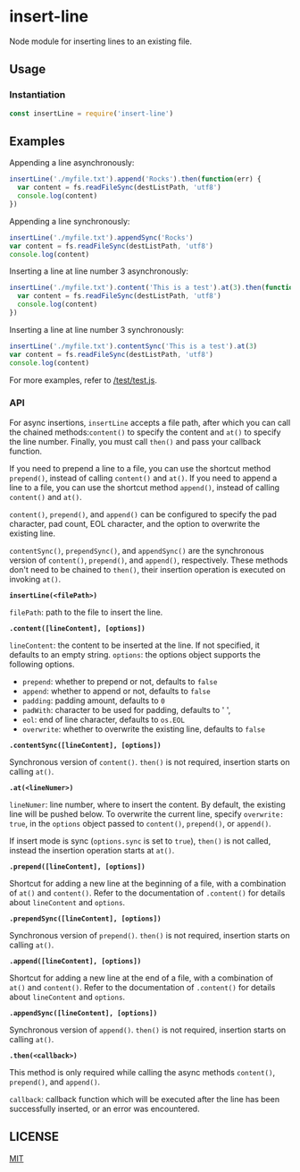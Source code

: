 # insert-line

Node module for inserting lines to an existing file.

## Usage

### Instantiation

```js
const insertLine = require('insert-line')
```

## Examples

Appending a line asynchronously:

```js
insertLine('./myfile.txt').append('Rocks').then(function(err) {
  var content = fs.readFileSync(destListPath, 'utf8')
  console.log(content)
})
```

Appending a line synchronously:

```js
insertLine('./myfile.txt').appendSync('Rocks')
var content = fs.readFileSync(destListPath, 'utf8')
console.log(content)
```

Inserting a line at line number 3 asynchronously:

```js
insertLine('./myfile.txt').content('This is a test').at(3).then(function(err) {
  var content = fs.readFileSync(destListPath, 'utf8')
  console.log(content)
})
```

Inserting a line at line number 3 synchronously:

```js
insertLine('./myfile.txt').contentSync('This is a test').at(3)
var content = fs.readFileSync(destListPath, 'utf8')
console.log(content)
```

For more examples, refer to [/test/test.js](/test/test.js).

### API

For async insertions, `insertLine` accepts a file path, after which you can call the chained methods:`content()` to 
specify the content and `at()` to specify the line number. Finally, you must call `then()` and pass your callback function.

If you need to prepend a line to a file, you can use the shortcut method `prepend()`, instead of calling `content()` and `at()`.
If you need to append a line to a file, you can use the shortcut method `append()`, instead of calling `content()` and `at()`.

`content()`, `prepend()`, and `append()` can be configured to specify the pad character, pad count, EOL character, and the
option to overwrite the existing line.

`contentSync()`, `prependSync()`, and `appendSync()` are the synchronous version of `content()`, `prepend()`, and 
`append()`, respectively. These methods don't need to be chained to `then()`, their insertion operation is executed on
invoking `at()`.

**`insertLine(<filePath>)`**

`filePath`: path to the file to insert the line.

**`.content([lineContent], [options])`**

`lineContent`: the content to be inserted at the line. If not specified, it defaults to an empty string.
`options`: the options object supports the following options.

  - `prepend`: whether to prepend or not, defaults to `false`
  - `append`: whether to append or not, defaults to `false`
  - `padding`: padding amount, defaults to `0`
  - `padWith`: character to be used for padding, defaults to ' ',
  - `eol`: end of line character, defaults to `os.EOL`
  - `overwrite`: whether to overwrite the existing line, defaults to `false`

**`.contentSync([lineContent], [options])`**

Synchronous version of `content()`. `then()` is not required, insertion starts on calling `at()`.

**`.at(<lineNumer>)`**

`lineNumer`: line number, where to insert the content. By default, the existing line will be pushed below. To overwrite the
current line, specify `overwrite: true`, in the `options` object passed to `content()`, `prepend()`, or `append()`.

If insert mode is sync (`options.sync` is set to `true`), `then()` is not called, instead the insertion operation starts at `at()`.

**`.prepend([lineContent], [options])`**

Shortcut for adding a new line at the beginning of a file, with a combination of `at()` and `content()`.
Refer to the documentation of `.content()` for details about `lineContent` and `options`.

**`.prependSync([lineContent], [options])`**

Synchronous version of `prepend()`. `then()` is not required, insertion starts on calling `at()`.

**`.append([lineContent], [options])`**

Shortcut for adding a new line at the end of a file, with a combination of `at()` and `content()`.
Refer to the documentation of `.content()` for details about `lineContent` and `options`.

**`.appendSync([lineContent], [options])`**

Synchronous version of `append()`. `then()` is not required, insertion starts on calling `at()`.

**`.then(<callback>)`**

This method is only required while calling the async methods `content()`, `prepend()`, and `append()`.

`callback`: callback function which will be executed after the line has been successfully inserted, or an error was encountered.


## LICENSE

[MIT](LICENSE)